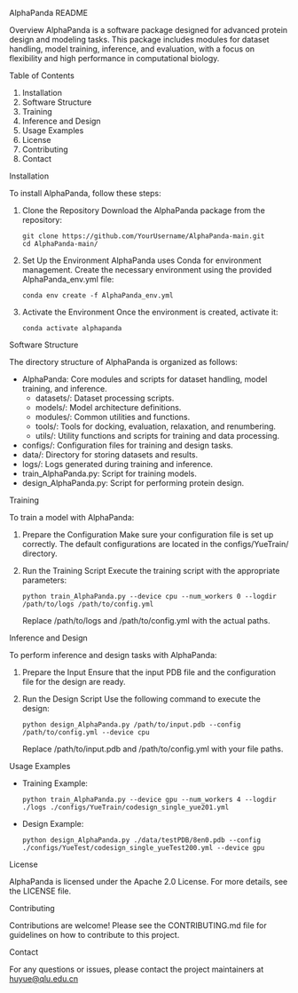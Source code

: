 
AlphaPanda README

Overview
AlphaPanda is a software package designed for advanced protein design and modeling tasks. This package includes modules for dataset handling, model training, inference, and evaluation, with a focus on flexibility and high performance in computational biology.

Table of Contents
1. Installation
2. Software Structure
3. Training
4. Inference and Design
5. Usage Examples
6. License
7. Contributing
8. Contact

Installation

To install AlphaPanda, follow these steps:

1. Clone the Repository
   Download the AlphaPanda package from the repository:
   ```
   git clone https://github.com/YourUsername/AlphaPanda-main.git
   cd AlphaPanda-main/
   ```

2. Set Up the Environment
   AlphaPanda uses Conda for environment management. Create the necessary environment using the provided AlphaPanda_env.yml file:
   ```
   conda env create -f AlphaPanda_env.yml
   ```

3. Activate the Environment
   Once the environment is created, activate it:
   ```
   conda activate alphapanda
   ```

Software Structure

The directory structure of AlphaPanda is organized as follows:

- AlphaPanda: Core modules and scripts for dataset handling, model training, and inference.
  - datasets/: Dataset processing scripts.
  - models/: Model architecture definitions.
  - modules/: Common utilities and functions.
  - tools/: Tools for docking, evaluation, relaxation, and renumbering.
  - utils/: Utility functions and scripts for training and data processing.
- configs/: Configuration files for training and design tasks.
- data/: Directory for storing datasets and results.
- logs/: Logs generated during training and inference.
- train_AlphaPanda.py: Script for training models.
- design_AlphaPanda.py: Script for performing protein design.

Training

To train a model with AlphaPanda:

1. Prepare the Configuration
   Make sure your configuration file is set up correctly. The default configurations are located in the configs/YueTrain/ directory.

2. Run the Training Script
   Execute the training script with the appropriate parameters:
   ```
   python train_AlphaPanda.py --device cpu --num_workers 0 --logdir /path/to/logs /path/to/config.yml
   ```
   Replace /path/to/logs and /path/to/config.yml with the actual paths.

Inference and Design

To perform inference and design tasks with AlphaPanda:

1. Prepare the Input
   Ensure that the input PDB file and the configuration file for the design are ready.

2. Run the Design Script
   Use the following command to execute the design:
   ```
   python design_AlphaPanda.py /path/to/input.pdb --config /path/to/config.yml --device cpu
   ```
   Replace /path/to/input.pdb and /path/to/config.yml with your file paths.

Usage Examples

- Training Example:
  ```
  python train_AlphaPanda.py --device gpu --num_workers 4 --logdir ./logs ./configs/YueTrain/codesign_single_yue201.yml
  ```
- Design Example:
  ```
  python design_AlphaPanda.py ./data/testPDB/8en0.pdb --config ./configs/YueTest/codesign_single_yueTest200.yml --device gpu
  ```

License

AlphaPanda is licensed under the Apache 2.0 License. For more details, see the LICENSE file.

Contributing

Contributions are welcome! Please see the CONTRIBUTING.md file for guidelines on how to contribute to this project.

Contact

For any questions or issues, please contact the project maintainers at huyue@qlu.edu.cn
